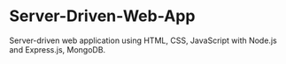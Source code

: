 # Server-Driven-Web-App
Server-driven web application using HTML, CSS, JavaScript with Node.js and Express.js, MongoDB.
